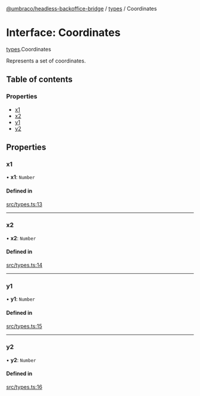 [@umbraco/headless-backoffice-bridge](../README.md) / [types](../modules/types.md) / Coordinates

# Interface: Coordinates

[types](../modules/types.md).Coordinates

Represents a set of coordinates.

## Table of contents

### Properties

- [x1](types.Coordinates.md#x1)
- [x2](types.Coordinates.md#x2)
- [y1](types.Coordinates.md#y1)
- [y2](types.Coordinates.md#y2)

## Properties

### x1

• **x1**: `Number`

#### Defined in

[src/types.ts:13](https://github.com/umbraco/Umbraco.Headless.Backoffice.Bridge/blob/556873b/src/types.ts#L13)

___

### x2

• **x2**: `Number`

#### Defined in

[src/types.ts:14](https://github.com/umbraco/Umbraco.Headless.Backoffice.Bridge/blob/556873b/src/types.ts#L14)

___

### y1

• **y1**: `Number`

#### Defined in

[src/types.ts:15](https://github.com/umbraco/Umbraco.Headless.Backoffice.Bridge/blob/556873b/src/types.ts#L15)

___

### y2

• **y2**: `Number`

#### Defined in

[src/types.ts:16](https://github.com/umbraco/Umbraco.Headless.Backoffice.Bridge/blob/556873b/src/types.ts#L16)
